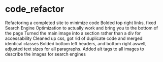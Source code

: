 # code_refactor
Refactoring a completed site to minimize code
Bolded top right links, fixed Search Engine Optimization to actually work and bring you to the bottom of the page
Turned the main image into a section rather than a div for accessability
Cleaned up css, got rid of duplicate code and merged identical classes
Bolded bottom left headers, and bottom right aswell, adjusted text sizes for all paragraphs.
Added alt tags to all images to describe the images for search engines